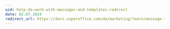 ```yaml
---
uid: help-da-work-with-messages-and-templates-redirect
date: 02.07.2024
redirect_url: https://docs.superoffice.com/da/marketing/learn/message-templates.html
---
```

